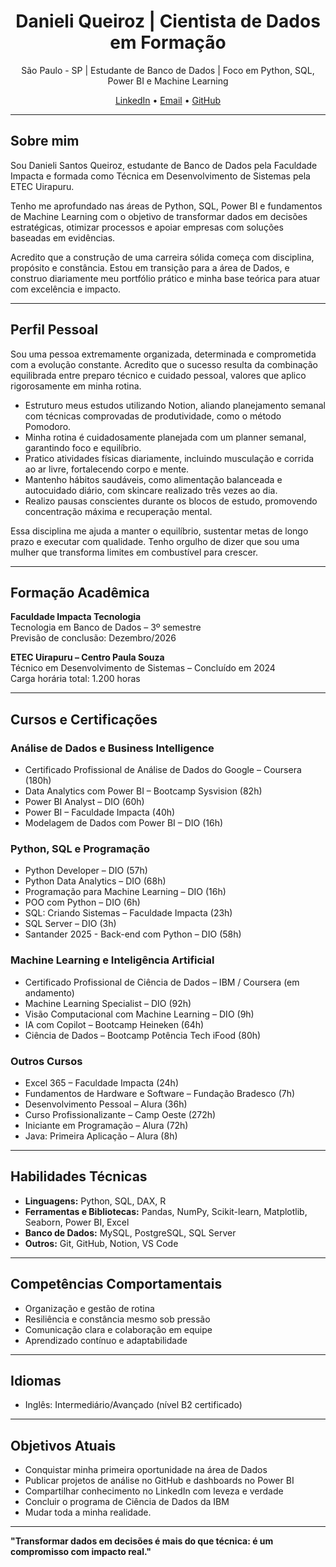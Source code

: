 <h1 align="center">Danieli Queiroz | Cientista de Dados em Formação</h1>

<p align="center">
  São Paulo - SP | Estudante de Banco de Dados | Foco em Python, SQL, Power BI e Machine Learning
</p>

<p align="center">
  <a href="https://www.linkedin.com/in/danieli-queirozprofissional">LinkedIn</a> •
  <a href="mailto:danieliqueirozprofissional@gmail.com">Email</a> •
  <a href="https://github.com/danieli-queiroz">GitHub</a>
</p>

---

## Sobre mim

Sou Danieli Santos Queiroz, estudante de Banco de Dados pela Faculdade Impacta e formada como Técnica em Desenvolvimento de Sistemas pela ETEC Uirapuru.

Tenho me aprofundado nas áreas de Python, SQL, Power BI e fundamentos de Machine Learning com o objetivo de transformar dados em decisões estratégicas, otimizar processos e apoiar empresas com soluções baseadas em evidências.

Acredito que a construção de uma carreira sólida começa com disciplina, propósito e constância. Estou em transição para a área de Dados, e construo diariamente meu portfólio prático e minha base teórica para atuar com excelência e impacto.

---

## Perfil Pessoal

Sou uma pessoa extremamente organizada, determinada e comprometida com a evolução constante. Acredito que o sucesso resulta da combinação equilibrada entre preparo técnico e cuidado pessoal, valores que aplico rigorosamente em minha rotina.

- Estruturo meus estudos utilizando Notion, aliando planejamento semanal com técnicas comprovadas de produtividade, como o método Pomodoro.  
- Minha rotina é cuidadosamente planejada com um planner semanal, garantindo foco e equilíbrio.  
- Pratico atividades físicas diariamente, incluindo musculação e corrida ao ar livre, fortalecendo corpo e mente.  
- Mantenho hábitos saudáveis, como alimentação balanceada e autocuidado diário, com skincare realizado três vezes ao dia.  
- Realizo pausas conscientes durante os blocos de estudo, promovendo concentração máxima e recuperação mental.

Essa disciplina me ajuda a manter o equilíbrio, sustentar metas de longo prazo e executar com qualidade. Tenho orgulho de dizer que sou uma mulher que transforma limites em combustível para crescer.

---

## Formação Acadêmica

**Faculdade Impacta Tecnologia**  
Tecnologia em Banco de Dados – 3º semestre  
Previsão de conclusão: Dezembro/2026

**ETEC Uirapuru – Centro Paula Souza**  
Técnico em Desenvolvimento de Sistemas – Concluído em 2024  
Carga horária total: 1.200 horas

---

## Cursos e Certificações

### Análise de Dados e Business Intelligence
- Certificado Profissional de Análise de Dados do Google – Coursera (180h)
- Data Analytics com Power BI – Bootcamp Sysvision (82h)
- Power BI Analyst – DIO (60h)
- Power BI – Faculdade Impacta (40h)
- Modelagem de Dados com Power BI – DIO (16h)

### Python, SQL e Programação
- Python Developer – DIO (57h)
- Python Data Analytics – DIO (68h)
- Programação para Machine Learning – DIO (16h)
- POO com Python – DIO (6h)
- SQL: Criando Sistemas – Faculdade Impacta (23h)
- SQL Server – DIO (3h)
- Santander 2025 - Back-end com Python – DIO (58h)

### Machine Learning e Inteligência Artificial
- Certificado Profissional de Ciência de Dados – IBM / Coursera (em andamento)
- Machine Learning Specialist – DIO (92h)
- Visão Computacional com Machine Learning – DIO (9h)
- IA com Copilot – Bootcamp Heineken (64h)
- Ciência de Dados – Bootcamp Potência Tech iFood (80h)

### Outros Cursos
- Excel 365 – Faculdade Impacta (24h)
- Fundamentos de Hardware e Software – Fundação Bradesco (7h)
- Desenvolvimento Pessoal – Alura (36h)
- Curso Profissionalizante – Camp Oeste (272h)
- Iniciante em Programação – Alura (72h)
- Java: Primeira Aplicação – Alura (8h)

---

## Habilidades Técnicas

- **Linguagens:** Python, SQL, DAX, R  
- **Ferramentas e Bibliotecas:** Pandas, NumPy, Scikit-learn, Matplotlib, Seaborn, Power BI, Excel  
- **Banco de Dados:** MySQL, PostgreSQL, SQL Server  
- **Outros:** Git, GitHub, Notion, VS Code  

---

## Competências Comportamentais

- Organização e gestão de rotina  
- Resiliência e constância mesmo sob pressão  
- Comunicação clara e colaboração em equipe  
- Aprendizado contínuo e adaptabilidade  

---

## Idiomas

- Inglês: Intermediário/Avançado (nível B2 certificado)

---

## Objetivos Atuais

- Conquistar minha primeira oportunidade na área de Dados  
- Publicar projetos de análise no GitHub e dashboards no Power BI  
- Compartilhar conhecimento no LinkedIn com leveza e verdade  
- Concluir o programa de Ciência de Dados da IBM  
- Mudar toda a minha realidade.
---

**"Transformar dados em decisões é mais do que técnica: é um compromisso com impacto real."**
